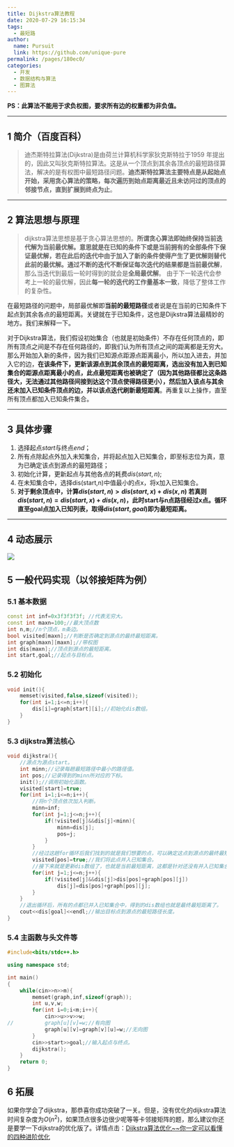 ```yaml
---
title: Dijkstra算法教程
date: 2020-07-29 16:15:34
tags: 
  - 最短路
author: 
  name: Pursuit
  link: https://github.com/unique-pure
permalink: /pages/180ec0/
categories: 
  - 开发
  - 数据结构与算法
  - 图算法
---
```


**PS：此算法不能用于求负权图，要求所有边的权重都为非负值。**
***
## 1 简介（百度百科）

>迪杰斯特拉算法(Dijkstra)是由荷兰计算机科学家狄克斯特拉于1959 年提出的，因此又叫狄克斯特拉算法。这是从一个顶点到其余各顶点的最短路径算法，解决的是有权图中最短路径问题。**迪杰斯特拉算法主要特点是从起始点开始，采用贪心算法的策略，每次遍历到始点距离最近且未访问过的顶点的邻接节点，直到扩展到终点为止**。
***
## 2 算法思想与原理

>dijkstra算法思想是基于贪心算法思想的。**所谓贪心算法即始终保持当前迭代解为当前最优解。**意思就是在已知的条件下或是当前拥有的全部条件下保证最优解，若在此后的迭代中由于加入了新的条件使得产生了更优解则替代此前的最优解。通过不断的迭代不断保证每次迭代的结果都是当前**最优解**，那么当迭代到最后一轮时得到的就会是**全局最优解**。 由于下一轮迭代会参考上一轮的最优解，因此**每一轮的迭代的工作量基本一致**，降低了整体工作的复杂性。

在最短路径的问题中，局部最优解即**当前的最短路径**或者说是在当前的已知条件下起点到其余各点的最短距离。关键就在于已知条件，这也是Dijkstra算法最精妙的地方。我们来解释一下。

对于Dijkstra算法，我们假设初始集合（也就是初始条件）不存在任何顶点的，即所有顶点之间是不存在任何路径的，即我们认为所有顶点之间的距离都是无穷大。那么开始加入新的条件，因为我们已知源点距源点距离最小，所以加入进去，并加入它的边，**在该条件下，更新该源点到其余顶点的最短距离，选出没有加入到已知集合的距源点距离最小的点，此点最短距离也被确定了（因为其他路径都比这条路径大，无法通过其他路径间接到达这个顶点使得路径更小），然后加入该点与其余还未加入已知条件顶点的边，并以该点迭代刷新最短距离**。再重复以上操作，直至所有顶点都加入已知条件集合。
***
## 3 具体步骤

1.  选择起点$start$与终点$end$；
2. 所有点除起点外加入未知集合，并将起点加入已知集合，即至标志位为真，意为已确定该点到源点的最短路径；
3. 初始化计算，更新起点与其他各点的耗费$dis(start,n)$;
4. 在未知集合中，选择dis(start,n)中值最小的点x，将x加入已知集合。
5. **对于剩余顶点中，计算$dis(start,n)>dis(start,x)+dis(x,n)$
若真则$dis(start,n)=dis(start,x)+dis(x,n)$，此时start与n点路径经过x点。循环直至goal点加入已知列表，取得$dis(start,goal)$即为最短距离。**
***
## 4 动态展示
![](https://img-blog.csdnimg.cn/20210322130709747.gif#pic_center)

## 5 一般代码实现（以邻接矩阵为例）
### 5.1 基本数据

```cpp
const int inf=0x3f3f3f3f; //代表无穷大。
const int maxn=100;//最大顶点数
int n,m;//n个顶点，m条边。
bool visited[maxn];//判断是否确定到源点的最终最短距离。
int graph[maxn][maxn];//带权图
int dis[maxn];//顶点到源点的最短距离。
int start,goal;//起点与目标点。
```

### 5.2 初始化

```cpp
void init(){
	memset(visited,false,sizeof(visited));
	for(int i=1;i<=n;i++){
		dis[i]=graph[start][i];//初始化dis数组。
	}
}
```

### 5.3 dijkstra算法核心

```cpp
void dijkstra(){
	//源点为源点start。
	int minn;//记录每趟最短路径中最小的路径值。 
	int pos;//记录得到的minn所对应的下标。
	init();//调用初始化函数。
	visited[start]=true;
	for(int i=1;i<=n;i++){
		//将n个顶点依次加入判断。
		minn=inf;
		for(int j=1;j<=n;j++){
			if(!visited[j]&&dis[j]<minn){
				minn=dis[j];
				pos=j;
			}
		}
		//经过这趟for循环后我们找到的就是我们想要的点，可以确定这点到源点的最终最短距离了。
		visited[pos]=true;//我们将此点并入已知集合。
		//接下来就是更新dis数组了，也就是当前最短距离，这都是针对还没有并入已知集合的点。
		for(int j=1;j<=n;j++){
			if(!visited[j]&&dis[j]>dis[pos]+graph[pos][j])
				dis[j]=dis[pos]+graph[pos][j];
		}
	}
	//退出循环后，所有的点都已并入已知集合中，得到的dis数组也就是最终最短距离了。
	cout<<dis[goal]<<endl;//输出目标点到源点的最短路径长度。
}
```

### 5.4 主函数与头文件等

```cpp
#include<bits/stdc++.h>

using namespace std;

int main()
{
    while(cin>>n>>m){
		memset(graph,inf,sizeof(graph));
		int u,v,w;
		for(int i=0;i<m;i++){
			cin>>u>>v>>w;
//			graph[u][v]=w;//有向图
			graph[u][v]=graph[v][u]=w;//无向图
		}
		cin>>start>>goal;//输入起点与终点。
		dijkstra();
    }
    return 0;
}
```

## 6 拓展
如果你学会了dijkstra，那恭喜你成功突破了一关。但是，没有优化的dijkstra算法时间复杂度为$O(n^2)$，如果顶点很多边很少呢等等卡邻接矩阵的题，那么建议你还是要学一下dijkstra的优化版了。详情点击：[Dijkstra算法优化~~你一定可以看懂的四种进阶优化](https://blog.csdn.net/hzf0701/article/details/107674290?ops_request_misc=%257B%2522request%255Fid%2522%253A%2522163080838116780269879915%2522%252C%2522scm%2522%253A%252220140713.130102334.pc%255Fblog.%2522%257D&request_id=163080838116780269879915&biz_id=0&utm_medium=distribute.pc_search_result.none-task-blog-2~blog~first_rank_v2~rank_v29-1-107674290.pc_v2_rank_blog_default&utm_term=dijkstra&spm=1018.2226.3001.4450)